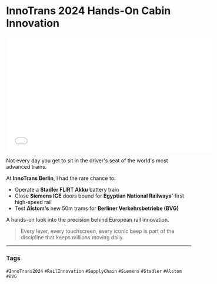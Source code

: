 # InnoTrans 2024 Hands-On Cabin Innovation

<iframe src="[https://www.youtube.com/embed/4tj6rmOfpDU](https://youtube.com/shorts/jRURg6nlj2s)" 
        width="560" height="315" 
        frameborder="0" 
        allowfullscreen></iframe>

Not every day you get to sit in the driver's seat of the world's most advanced trains.

At **InnoTrans Berlin**, I had the rare chance to:

- Operate a **Stadler FLIRT Akku** battery train  
- Close **Siemens ICE** doors bound for **Egyptian National Railways'** first high-speed rail  
- Test **Alstom's** new 50m trams for **Berliner Verkehrsbetriebe (BVG)**  

A hands-on look into the precision behind European rail innovation.

> Every lever, every touchscreen, every iconic beep is part of the discipline that keeps millions moving daily.

---

### Tags
`#InnoTrans2024` `#RailInnovation` `#SupplyChain` `#Siemens` `#Stadler` `#Alstom` `#BVG`
